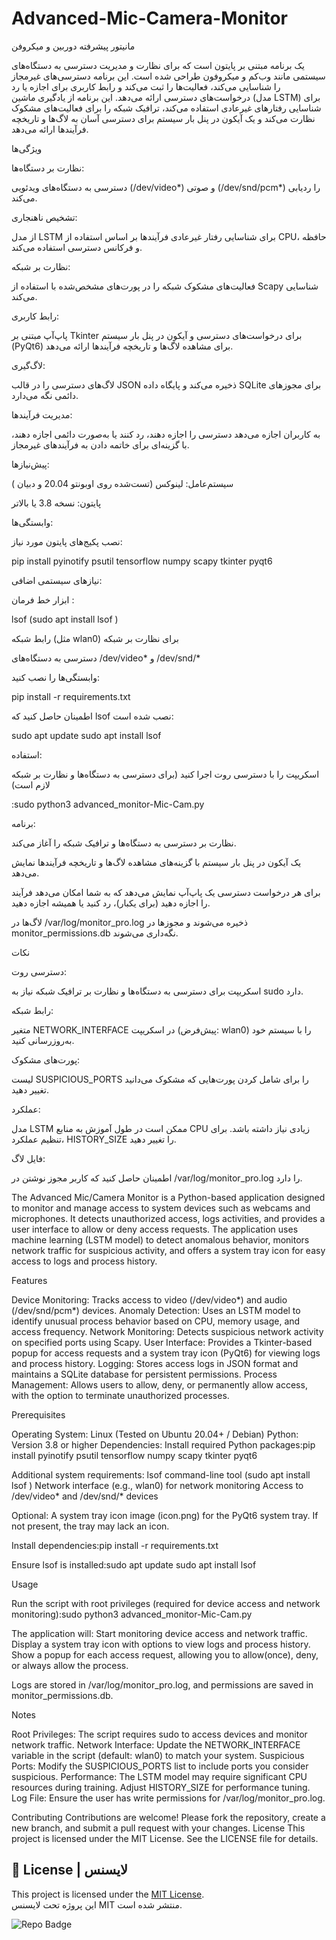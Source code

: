 # Advanced-Mic-Camera-Monitor

مانیتور پیشرفته دوربین و میکروفن

 یک برنامه مبتنی بر پایتون است که برای نظارت و مدیریت دسترسی به دستگاه‌های سیستمی مانند وب‌کم و میکروفون طراحی شده است. این برنامه دسترسی‌های غیرمجاز را شناسایی می‌کند، فعالیت‌ها را ثبت می‌کند و رابط کاربری برای اجازه یا رد درخواست‌های دسترسی ارائه می‌دهد. این برنامه از یادگیری ماشین (مدل LSTM) برای شناسایی رفتارهای غیرعادی استفاده می‌کند، ترافیک شبکه را برای فعالیت‌های مشکوک نظارت می‌کند و یک آیکون در پنل بار سیستم برای دسترسی آسان به لاگ‌ها و تاریخچه فرآیندها ارائه می‌دهد.
 
ویژگی‌ها

نظارت بر دستگاه‌ها:

دسترسی به دستگاه‌های ویدئویی (/dev/video*) و صوتی (/dev/snd/pcm*) را ردیابی می‌کند.

تشخیص ناهنجاری:

از مدل LSTM برای شناسایی رفتار غیرعادی فرآیندها بر اساس استفاده از CPU، حافظه و فرکانس دسترسی استفاده می‌کند.

نظارت بر شبکه: 

فعالیت‌های مشکوک شبکه را در پورت‌های مشخص‌شده با استفاده از Scapy شناسایی می‌کند.

رابط کاربری:

پاپ‌آپ مبتنی بر Tkinter برای درخواست‌های دسترسی و آیکون در پنل بار سیستم (PyQt6) برای مشاهده لاگ‌ها و تاریخچه فرآیندها ارائه می‌دهد.

لاگ‌گیری:

لاگ‌های دسترسی را در قالب JSON ذخیره می‌کند و پایگاه داده SQLite برای مجوزهای دائمی نگه می‌دارد.

مدیریت فرآیندها: 

به کاربران اجازه می‌دهد دسترسی را اجازه دهند، رد کنند یا به‌صورت دائمی اجازه دهند، با گزینه‌ای برای خاتمه دادن به فرآیندهای غیرمجاز.

پیش‌نیازها:

سیستم‌عامل: لینوکس (تست‌شده روی اوبونتو 20.04 و دبیان )

پایتون: نسخه 3.8 یا بالاتر

وابستگی‌ها:

نصب پکیج‌های پایتون مورد نیاز:

pip install pyinotify psutil tensorflow numpy scapy tkinter pyqt6



نیازهای سیستمی اضافی:


ابزار خط فرمان :

lsof (sudo apt install lsof )

رابط شبکه (مثل wlan0) برای نظارت بر شبکه


دسترسی به دستگاه‌های /dev/video* و /dev/snd/*



وابستگی‌ها را نصب کنید:

pip install -r requirements.txt





اطمینان حاصل کنید که lsof نصب شده است:

sudo apt update
sudo apt install lsof




استفاده:

اسکریپت را با دسترسی روت اجرا کنید (برای دسترسی به دستگاه‌ها و نظارت بر شبکه لازم است)

:sudo python3 advanced_monitor-Mic-Cam.py



برنامه:

نظارت بر دسترسی به دستگاه‌ها و ترافیک شبکه را آغاز می‌کند.

یک آیکون در پنل بار سیستم با گزینه‌های مشاهده لاگ‌ها و تاریخچه فرآیندها نمایش می‌دهد.

برای هر درخواست دسترسی یک پاپ‌آپ نمایش می‌دهد که به شما امکان می‌دهد فرآیند را اجازه دهید (برای یکبار)، رد کنید یا همیشه اجازه دهید.


لاگ‌ها در /var/log/monitor_pro.log ذخیره می‌شوند و مجوزها در monitor_permissions.db نگه‌داری می‌شوند.

نکات

دسترسی روت:

اسکریپت برای دسترسی به دستگاه‌ها و نظارت بر ترافیک شبکه نیاز به sudo دارد.

رابط شبکه:

متغیر NETWORK_INTERFACE در اسکریپت (پیش‌فرض: wlan0) را با سیستم خود به‌روزرسانی کنید.

پورت‌های مشکوک:

لیست SUSPICIOUS_PORTS را برای شامل کردن پورت‌هایی که مشکوک می‌دانید تغییر دهید.

عملکرد:

مدل LSTM ممکن است در طول آموزش به منابع CPU زیادی نیاز داشته باشد. برای تنظیم عملکرد، HISTORY_SIZE را تغییر دهید.

فایل لاگ:

اطمینان حاصل کنید که کاربر مجوز نوشتن در /var/log/monitor_pro.log را دارد.






The Advanced Mic/Camera Monitor is a Python-based application designed to monitor and manage access to system devices such as webcams and microphones. It detects unauthorized access, logs activities, and provides a user interface to allow or deny access requests. The application uses machine learning (LSTM model) to detect anomalous behavior, monitors network traffic for suspicious activity, and offers a system tray icon for easy access to logs and process history.

Features

Device Monitoring: Tracks access to video (/dev/video*) and audio (/dev/snd/pcm*) devices.
Anomaly Detection: Uses an LSTM model to identify unusual process behavior based on CPU, memory usage, and access frequency.
Network Monitoring: Detects suspicious network activity on specified ports using Scapy.
User Interface: Provides a Tkinter-based popup for access requests and a system tray icon (PyQt6) for viewing logs and process history.
Logging: Stores access logs in JSON format and maintains a SQLite database for persistent permissions.
Process Management: Allows users to allow, deny, or permanently allow access, with the option to terminate unauthorized processes.

Prerequisites

Operating System: Linux (Tested on Ubuntu 20.04+ / Debian)
Python: Version 3.8 or higher
Dependencies:
Install required Python packages:pip install pyinotify psutil tensorflow numpy scapy tkinter pyqt6


Additional system requirements:
lsof command-line tool (sudo apt install lsof )
Network interface (e.g., wlan0) for network monitoring
Access to /dev/video* and /dev/snd/* devices


Optional:
A system tray icon image (icon.png) for the PyQt6 system tray. If not present, the tray may lack an icon.


Install dependencies:pip install -r requirements.txt


Ensure lsof is installed:sudo apt update
sudo apt install lsof


Usage

Run the script with root privileges (required for device access and network monitoring):sudo python3 advanced_monitor-Mic-Cam.py


The application will:
Start monitoring device access and network traffic.
Display a system tray icon with options to view logs and process history.
Show a popup for each access request, allowing you to allow(once), deny, or always allow the process.


Logs are stored in /var/log/monitor_pro.log, and permissions are saved in monitor_permissions.db.

Notes

Root Privileges: The script requires sudo to access devices and monitor network traffic.
Network Interface: Update the NETWORK_INTERFACE variable in the script (default: wlan0) to match your system.
Suspicious Ports: Modify the SUSPICIOUS_PORTS list to include ports you consider suspicious.
Performance: The LSTM model may require significant CPU resources during training. Adjust HISTORY_SIZE for performance tuning.
Log File: Ensure the user has write permissions for /var/log/monitor_pro.log.

Contributing
Contributions are welcome! Please fork the repository, create a new branch, and submit a pull request with your changes.
License
This project is licensed under the MIT License. See the LICENSE file for details.


## 📄 License | لایسنس

This project is licensed under the [MIT License](LICENSE).  
این پروژه تحت لایسنس MIT منتشر شده است.



![Repo Badge](https://visitor-badge.laobi.icu/badge?page_id=null-err0r.Advanced-Mic-Camera-Monitor) 
